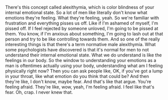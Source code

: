  There's this concept called alexithymia, which is color blindness of your internal emotional state. So a lot of men like literally don't know what emotions they're feeling. What they're feeling, yeah. So we're familiar with frustration and everything pisses us off. Like if I'm ashamed of myself, I'm pissed off. If I feel rejected by someone unloved, I'm going to be pissed at them. You know, if I'm anxious about something, I'm going to lash out at that person and try to be like controlling towards them. And so one of the really interesting things is that there's a term normative male alexithymia. What some psychologists have discovered is that it's normal for men to not understand their internal emotional state. What we do understand is like the feelings in our body. So the window to understanding your emotions as a man is oftentimes actually using your body, understanding what am I feeling physically right now? Then you can ask people like, OK, if you've got a lump in your throat, like what emotion do you think that could be? And then they're like, I don't know, maybe fear. And that's like that argue. You're feeling afraid. They're like, wow, yeah, I'm feeling afraid. I feel like that's fear. Oh, crap. I never knew that.